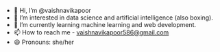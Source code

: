 - 👋 Hi, I’m @vaishnavikapoor
- 👀 I’m interested in data science and artificial intelligence (also boxing).
- 🌱 I’m currently learning machine learning and web development.    
- 📫 How to reach me - vaishnavikapoor586@gmail.com
- 😄 Pronouns: she/her

<!---
vaishnavikapoor/vaishnavikapoor is a ✨ special ✨ repository because its `README.md` (this file) appears on your GitHub profile.
You can click the Preview link to take a look at your changes.
--->
